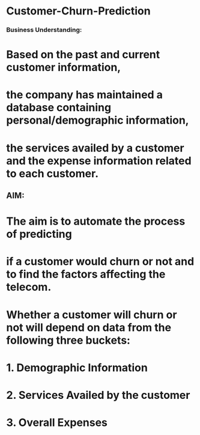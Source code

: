 # Customer-Churn-Prediction

### Business Understanding:

# Based on the past and current customer information,
# the company has maintained a database containing personal/demographic information,
# the services availed by a customer and the expense information related to each customer.

## AIM:

# The aim is to automate the process of predicting 
# if a customer would churn or not and to find the factors affecting the telecom. 
# Whether a customer will churn or not will depend on data from the following three buckets:

# 1. Demographic Information
# 2. Services Availed by the customer
# 3. Overall Expenses
